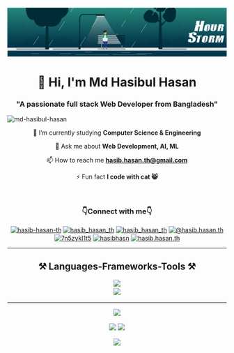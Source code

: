 ![logo](banner.gif)

<h1 align="center">👋 Hi, I'm Md Hasibul Hasan</h1>
<h3 align="center">"A passionate full stack Web Developer from Bangladesh"</h3>

<p align="left"> <img src="https://komarev.com/ghpvc/?username=md-hasibul-hasan&label=Profile%20views&color=0e75b6&style=flat" alt="md-hasibul-hasan" /> </p>



<div align="center">
 
 📖 I’m currently studying **Computer Science & Engineering**
 
 💬 Ask me about **Web Development, AI, ML**

 📫 How to reach me **hasib.hasan.th@gmail.com**

 ⚡ Fun fact **I code with cat 😸**
</div>


<br/>

 
<h3 align="center">👇Connect with me👇</h3>
<p align="center"> 
<a href="https://linkedin.com/in/hasib-hasan-th" target="blank"><img align="center" src="https://raw.githubusercontent.com/rahuldkjain/github-profile-readme-generator/master/src/images/icons/Social/linked-in-alt.svg" alt="hasib-hasan-th" height="30" width="40" /></a>
<a href="https://twitter.com/hasib_hasan_th" target="blank"><img align="center" src="https://raw.githubusercontent.com/rahuldkjain/github-profile-readme-generator/master/src/images/icons/Social/twitter.svg" alt="hasib_hasan_th" height="30" width="40" /></a>
<!-- <a href="https://fb.com/hasib.hasan.th" target="blank"><img align="center" src="https://raw.githubusercontent.com/rahuldkjain/github-profile-readme-generator/master/src/images/icons/Social/facebook.svg" alt="hasib.hasn.th" height="30" width="40" /></a>
<a href="https://instagram.com/hasib.hasan.th" target="blank"><img align="center" src="https://raw.githubusercontent.com/rahuldkjain/github-profile-readme-generator/master/src/images/icons/Social/instagram.svg" alt="hasib.hasan.th" height="30" width="40" /></a> -->
<a href="https://www.hackerrank.com/hasib_hasan_th" target="blank"><img align="center" src="https://raw.githubusercontent.com/rahuldkjain/github-profile-readme-generator/master/src/images/icons/Social/hackerrank.svg" alt="hasib_hasan_th" height="30" width="40" /></a>
<a href="https://www.hackerearth.com/@hasib.hasan.th" target="blank"><img align="center" src="https://raw.githubusercontent.com/rahuldkjain/github-profile-readme-generator/master/src/images/icons/Social/hackerearth.svg" alt="@hasib.hasan.th" height="30" width="40" /></a>
<a href="https://www.leetcode.com/7n5zykl1t5" target="blank"><img align="center" src="https://raw.githubusercontent.com/rahuldkjain/github-profile-readme-generator/master/src/images/icons/Social/leet-code.svg" alt="7n5zykl1t5" height="30" width="40" /></a>
<a href="https://www.codechef.com/users/hasibhasn" target="blank"><img align="center" src="https://cdn.jsdelivr.net/npm/simple-icons@3.1.0/icons/codechef.svg" alt="hasibhasn" height="30" width="40" /></a>
<a href="https://codeforces.com/profile/hasib.hasan.th" target="blank"><img align="center" src="https://raw.githubusercontent.com/rahuldkjain/github-profile-readme-generator/master/src/images/icons/Social/codeforces.svg" alt="hasib.hasan.th" height="30" width="40" /></a>

</p>


<hr/>

<h2 align="center">⚒️ Languages-Frameworks-Tools ⚒️</h2>
<div align="center">

<a href="https://skillicons.dev">
<img src="https://skillicons.dev/icons?i=python,django,c,html,css,javascript,bootstrap,mysql"><br>
<img src="https://skillicons.dev/icons?i=arduino,git,github,vscode,pycharm">
 
</a>
 </div>



<hr/>

<div align="center"> 
 
![](http://github-profile-summary-cards.vercel.app/api/cards/profile-details?username=Md-Hasibul-Hasan&theme=transparent)
</div>

<div align="center">
 
![](http://github-profile-summary-cards.vercel.app/api/cards/stats?username=Md-Hasibul-Hasan&theme=transparent)
![](http://github-profile-summary-cards.vercel.app/api/cards/productive-time?username=Md-Hasibul-Hasan&theme=transparent&utcOffset=8) 
 </div>

 <div align="center">
<a href="https://github.com/anuraghazra/convoychat">
  <img height=150 align="center" src="https://github-readme-stats.vercel.app/api/top-langs?username=Md-Hasibul-Hasan&theme=transparent&layout=compact&langs_count=8&card_width=500" />
</a>
</div>

